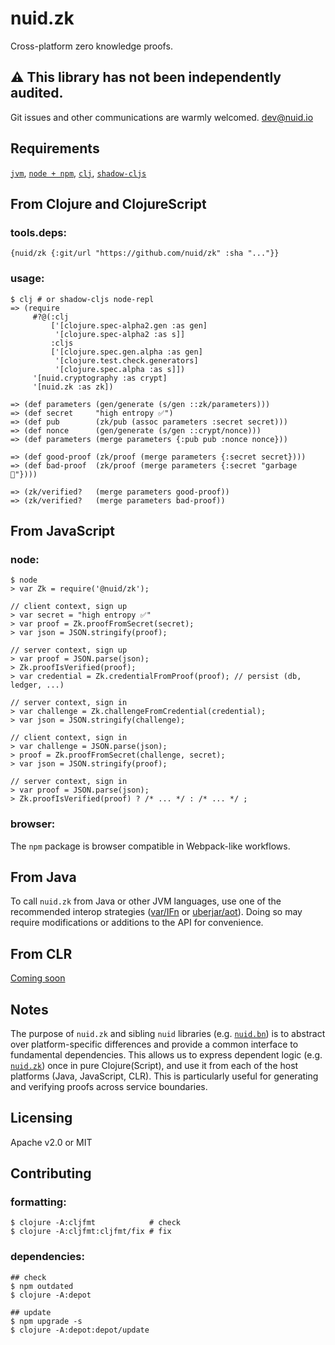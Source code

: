 # nuid.zk

Cross-platform zero knowledge proofs.

## ⚠️  This library has not been independently audited.

Git issues and other communications are warmly welcomed. [dev@nuid.io](mailto:dev@nuid.io)

## Requirements

[`jvm`](https://www.java.com/en/download/), [`node + npm`](https://nodejs.org/en/download/), [`clj`](https://clojure.org/guides/getting_started), [`shadow-cljs`](https://shadow-cljs.github.io/docs/UsersGuide.html#_installation)

## From Clojure and ClojureScript

### tools.deps:

`{nuid/zk {:git/url "https://github.com/nuid/zk" :sha "..."}}`

### usage:

```
$ clj # or shadow-cljs node-repl
=> (require
     #?@(:clj
         ['[clojure.spec-alpha2.gen :as gen]
          '[clojure.spec-alpha2 :as s]]
         :cljs
         ['[clojure.spec.gen.alpha :as gen]
          '[clojure.test.check.generators]
          '[clojure.spec.alpha :as s]])
     '[nuid.cryptography :as crypt]
     '[nuid.zk :as zk])

=> (def parameters (gen/generate (s/gen ::zk/parameters)))
=> (def secret     "high entropy ✅")
=> (def pub        (zk/pub (assoc parameters :secret secret)))
=> (def nonce      (gen/generate (s/gen ::crypt/nonce)))
=> (def parameters (merge parameters {:pub pub :nonce nonce}))

=> (def good-proof (zk/proof (merge parameters {:secret secret})))
=> (def bad-proof  (zk/proof (merge parameters {:secret "garbage 🚮"})))

=> (zk/verified?   (merge parameters good-proof))
=> (zk/verified?   (merge parameters bad-proof))
```

## From JavaScript

### node:

```
$ node
> var Zk = require('@nuid/zk');

// client context, sign up
> var secret = "high entropy ✅"
> var proof = Zk.proofFromSecret(secret);
> var json = JSON.stringify(proof);

// server context, sign up
> var proof = JSON.parse(json);
> Zk.proofIsVerified(proof);
> var credential = Zk.credentialFromProof(proof); // persist (db, ledger, ...)

// server context, sign in
> var challenge = Zk.challengeFromCredential(credential);
> var json = JSON.stringify(challenge);

// client context, sign in
> var challenge = JSON.parse(json);
> proof = Zk.proofFromSecret(challenge, secret);
> var json = JSON.stringify(proof);

// server context, sign in
> var proof = JSON.parse(json);
> Zk.proofIsVerified(proof) ? /* ... */ : /* ... */ ;
```

### browser:

The `npm` package is browser compatible in Webpack-like workflows.

## From Java

To call `nuid.zk` from Java or other JVM languages, use one of the recommended interop strategies ([var/IFn](https://clojure.org/reference/java_interop#_calling_clojure_from_java) or [uberjar/aot](https://push-language.hampshire.edu/t/calling-clojure-code-from-java/865)). Doing so may require modifications or additions to the API for convenience.

## From CLR

[Coming soon](https://github.com/bcgit/bc-csharp)

## Notes

The purpose of `nuid.zk` and sibling `nuid` libraries (e.g. [`nuid.bn`](https://github.com/nuid/bn)) is to abstract over platform-specific differences and provide a common interface to fundamental dependencies. This allows us to express dependent logic (e.g. [`nuid.zk`](https://github.com/nuid/zk)) once in pure Clojure(Script), and use it from each of the host platforms (Java, JavaScript, CLR). This is particularly useful for generating and verifying proofs across service boundaries.

## Licensing

Apache v2.0 or MIT

## Contributing

### formatting:

```
$ clojure -A:cljfmt            # check
$ clojure -A:cljfmt:cljfmt/fix # fix
```

### dependencies:

```
## check
$ npm outdated
$ clojure -A:depot

## update
$ npm upgrade -s
$ clojure -A:depot:depot/update
```

